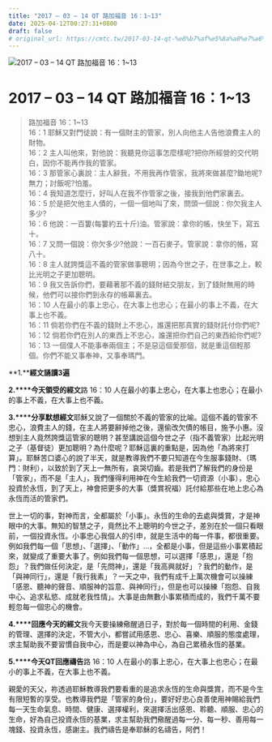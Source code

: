 ```yaml
---
title: "2017 – 03 – 14 QT 路加福音 16：1~13"
date: 2025-04-12T00:27:31+0800
draft: false
# original_url: https://cmtc.tw/2017-03-14-qt-%e8%b7%af%e5%8a%a0%e7%a6%8f%e9%9f%b3-16%ef%bc%9a113
---
```


![2017 – 03 – 14 QT 路加福音 16：1~13](/images/qt.jpg   "2017 – 03 – 14 QT 路加福音 16：1~13")

# 2017 – 03 – 14 QT 路加福音 16：1~13

> 路加福音 16：1~13  
> 16：1 耶穌又對門徒說：有一個財主的管家，別人向他主人告他浪費主人的財物。  
> 16：2 主人叫他來，對他說：我聽見你這事怎麼樣呢?把你所經營的交代明白，因你不能再作我的管家。  
> 16：3 那管家心裏說：主人辭我，不用我再作管家，我將來做甚麼?鋤地呢?無力；討飯呢?怕羞。  
> 16：4 我知道怎麼行，好叫人在我不作管家之後，接我到他們家裏去。  
> 16：5 於是把欠他主人債的，一個一個地叫了來，問頭一個說：你欠我主人多少?  
> 16：6 他說：一百簍(每簍約五十斤)油。管家說：拿你的帳，快坐下，寫五十。  
> 16：7 又問一個說：你欠多少?他說：一百石麥子。管家說：拿你的帳，寫八十。  
> 16：8 主人就誇獎這不義的管家做事聰明；因為今世之子，在世事之上，較比光明之子更加聰明。  
> 16：9 我又告訴你們，要藉著那不義的錢財結交朋友，到了錢財無用的時候，他們可以接你們到永存的帳幕裏去。  
> 16：10 人在最小的事上忠心，在大事上也忠心；在最小的事上不義，在大事上也不義。  
> 16：11 倘若你們在不義的錢財上不忠心，誰還把那真實的錢財託付你們呢?  
> 16：12 倘若你們在別人的東西上不忠心，誰還把你們自己的東西給你們呢?  
> 16：13 一個僕人不能事奉兩個主；不是惡這個愛那個，就是重這個輕那個。你們不能又事奉神，又事奉瑪門。

**1.****經文誦讀3遍**

**2.****今天領受的經文**路 16：10 人在最小的事上忠心，在大事上也忠心；在最小的事上不義，在大事上也不義。

**3.****分享默想經文**耶穌又說了一個關於不義的管家的比喻。這個不義的管家不忠心，浪費主人的錢，在主人將要辭掉他之後，還偷改欠債的帳目，施予小惠。沒想到主人竟然誇獎這管家的聰明？甚至講說這個今世之子（指不義管家）比起光明之子（基督徒）更加聰明？為什麼呢？耶穌這裏的重點是，因為他「為將來打算」。耶穌苦口婆心的說了半天，就是教導我們不要只知道在今生服事錢財、（瑪門：財利），以致於到了天上一無所有，哀哭切齒。若是我們了解我們的身份是「管家」，而不是「主人」，我們懂得利用神在今生給我們一切資源（小事），忠心投資於永恆，到了天上，神會把更多的大事（獎賞祝福）託付給那些在地上忠心為永恆而活的管家們。

世上一切的事，對神而言，全都屬於「小事」。永恆的生命的去處與獎賞，才是神眼中的大事。無知的智慧之子，竟然比不上聰明的今世之子，差別在於一個只看眼前，一個投資永恆。小事忠心我個人的引申，就是生活中的每一件事，都很重要。例如我們每一個「思想」、「選擇」、「動作」…，全都是小事，但是這些小事累積起來，就變成了重要大事了。例如我們每一個思想，可以選擇「感恩」，還是「抱怨」？我們做任何決定，是「先問神」，還是「我高興就好」？我們的動作，是「與神同行」，還是「我行我素」？一天之中，我們有成千上萬次機會可以操練「感恩、聽神的聲音、順服神的旨意、與神同行」，但是也可以操練「抱怨、自我中心、追求私慾、成就老我性情」。大事是由無數小事累積而成的，我們千萬不要輕忽每一個忠心的機會。

**4.****回應今天的經文**我今天要操練儆醒過日子，對於每一個時間的利用、金錢的管理、選擇的決定，不管大小，都嘗試用感恩、忠心、喜樂、順服的態度處理，求主幫助我不要習慣自我中心，而是要以神為中心，為自己累積永恆的基業。

**5.****今天QT回應禱告**路 16：10 人在最小的事上忠心，在大事上也忠心；在最小的事上不義，在大事上也不義。

親愛的天父，祢透過耶穌教導我們要看重的是追求永恆的生命與獎賞，而不是今生有限短暫的享受。也教導我們是「管家的身份」，要好好忠心良善使用神賜給我們每一天生命氣息、時間、健康、選擇權利，來選擇活出感恩、聆聽、順服、忠心的生命，好為自己投資永恆的基業，求主幫助我們儆醒過每一分、每一秒、善用每一塊錢、投資永恆，感謝主。我們禱告是奉耶穌的名禱告，阿們！